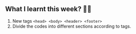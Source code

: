 ## What I learnt this week? 🙋‍♂️

1. New tags `<head> <body> <header> <footer>`
2. Divide the codes into different sections according to tags.
